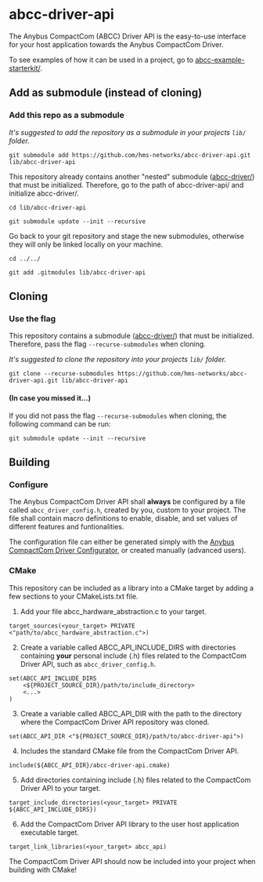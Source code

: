 # abcc-driver-api
The Anybus CompactCom (ABCC) Driver API is the easy-to-use interface for your host application towards the Anybus CompactCom Driver.

To see examples of how it can be used in a project, go to [abcc-example-starterkit/](https://github.com/hms-networks/abcc-example-starterkit).

## Add as submodule (instead of cloning)

### Add this repo as a submodule

*It's suggested to add the repository as a submodule in your projects `lib/` folder.*
```
git submodule add https://github.com/hms-networks/abcc-driver-api.git lib/abcc-driver-api
```
This repository already contains another "nested" submodule ([abcc-driver/](https://github.com/hms-networks/abcc-driver)) that must be initialized. Therefore, go to the path of abcc-driver-api/ and initialize abcc-driver/.
```
cd lib/abcc-driver-api
```
```
git submodule update --init --recursive
```
Go back to your git repository and stage the new submodules, otherwise they will only be linked locally on your machine.
```
cd ../../
```
```
git add .gitmodules lib/abcc-driver-api
```

## Cloning

### Use the flag

This repository contains a submodule ([abcc-driver/](https://github.com/hms-networks/abcc-driver)) that must be initialized. Therefore, pass the flag `--recurse-submodules` when cloning.

*It's suggested to clone the repository into your projects `lib/` folder.*
```
git clone --recurse-submodules https://github.com/hms-networks/abcc-driver-api.git lib/abcc-driver-api
```

#### (In case you missed it...)

If you did not pass the flag `--recurse-submodules` when cloning, the following command can be run:
```
git submodule update --init --recursive
```

## Building

### Configure

The Anybus CompactCom Driver API shall **always** be configured by a file called `abcc_driver_config.h`, created by you, custom to your project. The file shall contain macro definitions to enable, disable, and set values of different features and funtionalities.

The configuration file can either be generated simply with the [Anybus CompactCom Driver Configurator](https://compactcom40driver.online-config.anybus.com/), or created manually (advanced users).

### CMake

This repository can be included as a library into a CMake target by adding a few sections to your CMakeLists.txt file.

1. Add your file abcc_hardware_abstraction.c to your target.
```
target_sources(<your_target> PRIVATE <"path/to/abcc_hardware_abstraction.c">)
```

2. Create a variable called ABCC_API_INCLUDE_DIRS with directories containing **your** personal include (.h) files related to the CompactCom Driver API, such as `abcc_driver_config.h`.
```
set(ABCC_API_INCLUDE_DIRS
    <${PROJECT_SOURCE_DIR}/path/to/include_directory>
	<...>
)
```

3. Create a variable called ABCC_API_DIR with the path to the directory where the CompactCom Driver API repository was cloned.
```
set(ABCC_API_DIR <"${PROJECT_SOURCE_DIR}/path/to/abcc-driver-api">)
```

4. Includes the standard CMake file from the CompactCom Driver API.
```
include(${ABCC_API_DIR}/abcc-driver-api.cmake)
```

5. Add directories containing include (.h) files related to the CompactCom Driver API to your target.
```
target_include_directories(<your_target> PRIVATE ${ABCC_API_INCLUDE_DIRS})
```

6. Add the CompactCom Driver API library to the user host application executable target.
```
target_link_libraries(<your_target> abcc_api)
```
The CompactCom Driver API should now be included into your project when building with CMake!
